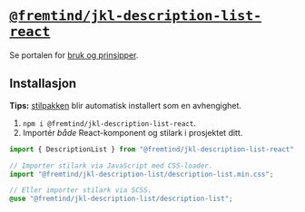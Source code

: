 # [`@fremtind/jkl-description-list-react`](https://jokul.fremtind.no/komponenter/descriptionlist)

Se portalen for [bruk og prinsipper](https://jokul.fremtind.no/komponenter/descriptionlist).

## Installasjon

**Tips:** [stilpakken](../description-list/) blir automatisk installert som en avhengighet.

1. `npm i @fremtind/jkl-description-list-react`.
2. Importér _både_ React-komponent og stilark i prosjektet ditt.

```js
import { DescriptionList } from "@fremtind/jkl-description-list-react";

// Importer stilark via JavaScript med CSS-loader.
import "@fremtind/jkl-description-list/description-list.min.css";
```

```scss
// Eller importer stilark via SCSS.
@use "@fremtind/jkl-description-list/description-list";
```
